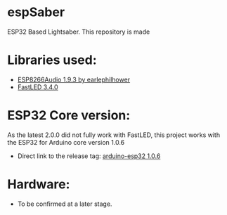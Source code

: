 # espSaber
ESP32 Based Lightsaber.
This repository is made 

# Libraries used:
 * <a href="https://github.com/earlephilhower/ESP8266Audio/releases/tag/1.9.3">ESP8266Audio 1.9.3 by earlephilhower</a>
 * <a href="https://github.com/FastLED/FastLED/releases/tag/3.4.0">FastLED 3.4.0</a>


# ESP32 Core version:
As the latest 2.0.0 did not fully work with FastLED, this project works with the ESP32 for Arduino core version 1.0.6<br>
 * Direct link to the release tag: <a href="https://github.com/espressif/arduino-esp32/releases/tag/1.0.6">arduino-esp32 1.0.6</a>


# Hardware:
 * To be confirmed at a later stage.
